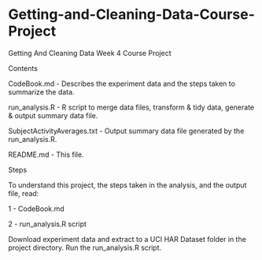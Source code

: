 # Getting-and-Cleaning-Data-Course-Project
Getting And Cleaning Data Week 4 Course Project

Contents

CodeBook.md - Describes the experiment data and the steps taken to summarize the data.

run_analysis.R - R script to merge data files, transform & tidy data, generate & output summary data file.

SubjectActivityAverages.txt - Output summary data file generated by the run_analysis.R.

README.md - This file.

Steps

To understand this project, the steps taken in the analysis, and the output file, read:

1 - CodeBook.md

2 - run_analysis.R script 

Download experiment data and extract to a UCI HAR Dataset folder in the project directory.
Run the run_analysis.R script.
